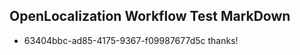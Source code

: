 ## OpenLocalization Workflow Test MarkDown
* 63404bbc-ad85-4175-9367-f09987677d5c 
thanks!<!--HONumber=Mar16_HO4-->
